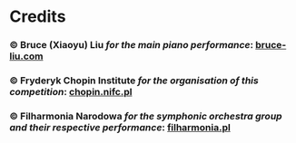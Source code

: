 # Credits

### © Bruce (Xiaoyu) Liu *for the main piano performance*: [bruce-liu.com](https://bruce-liu.com/)

### © Fryderyk Chopin Institute *for the organisation of this competition*: [chopin.nifc.pl](https://chopin.nifc.pl/pl)

### © Filharmonia Narodowa *for the symphonic orchestra group and their respective performance*: [filharmonia.pl](https://filharmonia.pl/en)


